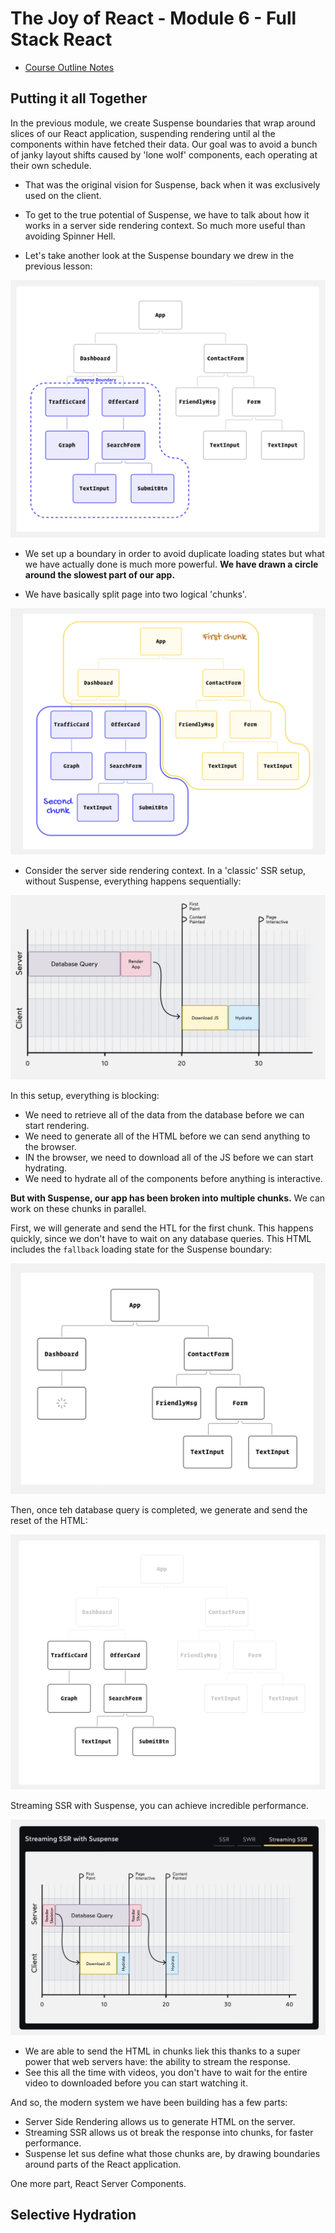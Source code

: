 # The Joy of React - Module 6 - Full Stack React

- [Course Outline Notes](../course-notes.md)

## Putting it all Together

In the previous module, we create Suspense boundaries that wrap around slices of our React application, suspending rendering until al the components within have fetched their data. Our goal was to avoid a bunch of janky layout shifts caused by 'lone wolf' components, each operating at their own schedule.

- That was the original vision for Suspense, back when it was exclusively used on the client.
- To get to the true potential of Suspense, we have to talk about how it works in a server side rendering context. So much more useful than avoiding Spinner Hell.

- Let's take another look at the Suspense boundary we drew in the previous lesson:

![suspense](images/image-14.png)

- We set up a boundary in order to avoid duplicate loading states but what we have actually done is much more powerful. **We have drawn a circle around the slowest part of our app.**

- We have basically split page into two logical 'chunks'.

![chunks](images/image-15.png)

- Consider the server side rendering context. In a 'classic' SSR setup, without Suspense, everything happens sequentially:

![sequentially](images/image-16.png)

In this setup, everything is blocking:

- We need to retrieve all of the data from the database before we can start rendering.
- We need to generate all of the HTML before we can send anything to the browser.
- IN the browser, we need to download all of the JS before we can start hydrating.
- We need to hydrate all of the components before anything is interactive.

**But with Suspense, our app has been broken into multiple chunks.** We can work on these chunks in parallel.

First, we will generate and send the HTL for the first chunk. This happens quickly, since we don't have to wait on any database queries. This HTML includes the `fallback` loading state for the Suspense boundary:

![suspense](images/image-17.png)

Then, once teh database query is completed, we generate and send the reset of the HTML:

![generated](images/image-18.png)

Streaming SSR with Suspense, you can achieve incredible performance.

![SSR suspense](images/image-19.png)

- We are able to send the HTML in chunks liek this thanks to a super power that web servers have: the ability to stream the response.
- See this all the time with videos, you don't have to wait for the entire video to downloaded before you can start watching it.

And so, the modern system we have been building has a few parts:

- Server Side Rendering allows us to generate HTML on the server.
- Streaming SSR allows us ot break the response into chunks, for faster performance.
- Suspense let sus define what those chunks are, by drawing boundaries around parts of the React application.

One more part, React Server Components.

## Selective Hydration
